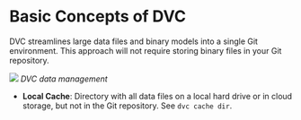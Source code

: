 # Basic Concepts of DVC

DVC streamlines large data files and binary models into a single Git
environment. This approach will not require storing binary files in your Git
repository.

![](/img/flow-large.png) _DVC data management_

- **Local Cache**: Directory with all data files on a local hard drive or in
  cloud storage, but not in the Git repository. See `dvc cache dir`.
